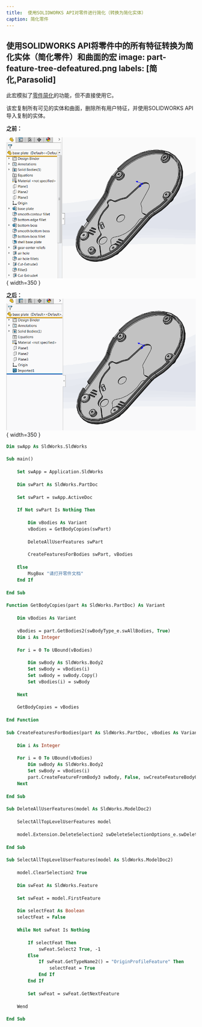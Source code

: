 ```yaml
---
title:  使用SOLIDWORKS API对零件进行简化（转换为简化实体）
caption: 简化零件
---
```

 使用SOLIDWORKS API将零件中的所有特征转换为简化实体（简化零件）和曲面的宏
image: part-feature-tree-defeatured.png
labels: [简化,Parasolid]
---

此宏模拟了[零件简化](https://help.solidworks.com/2018/english/solidworks/sldworks/c_defeature_for_parts.htm)的功能，但不直接使用它。

该宏复制所有可见的实体和曲面，删除所有用户特征，并使用SOLIDWORKS API导入复制的实体。

**之前：**

![具有特征树的零件](part-feature-tree.png){ width=350 }

**之后：**
![具有简化特征树的零件](part-feature-tree-defeatured.png){ width=350 }

~~~ vb
Dim swApp As SldWorks.SldWorks

Sub main()

    Set swApp = Application.SldWorks
    
    Dim swPart As SldWorks.PartDoc
    
    Set swPart = swApp.ActiveDoc
    
    If Not swPart Is Nothing Then
        
        Dim vBodies As Variant
        vBodies = GetBodyCopies(swPart)
        
        DeleteAllUserFeatures swPart
        
        CreateFeaturesForBodies swPart, vBodies
        
    Else
        MsgBox "请打开零件文档"
    End If
    
End Sub

Function GetBodyCopies(part As SldWorks.PartDoc) As Variant
    
    Dim vBodies As Variant
        
    vBodies = part.GetBodies2(swBodyType_e.swAllBodies, True)
    Dim i As Integer
    
    For i = 0 To UBound(vBodies)
        
        Dim swBody As SldWorks.Body2
        Set swBody = vBodies(i)
        Set swBody = swBody.Copy()
        Set vBodies(i) = swBody
        
    Next
    
    GetBodyCopies = vBodies
    
End Function

Sub CreateFeaturesForBodies(part As SldWorks.PartDoc, vBodies As Variant)
    
    Dim i As Integer
    
    For i = 0 To UBound(vBodies)
        Dim swBody As SldWorks.Body2
        Set swBody = vBodies(i)
        part.CreateFeatureFromBody3 swBody, False, swCreateFeatureBodyOpts_e.swCreateFeatureBodySimplify
    Next
    
End Sub

Sub DeleteAllUserFeatures(model As SldWorks.ModelDoc2)
    
    SelectAllTopLevelUserFeatures model
            
    model.Extension.DeleteSelection2 swDeleteSelectionOptions_e.swDelete_Children + swDeleteSelectionOptions_e.swDelete_Absorbed
            
End Sub

Sub SelectAllTopLevelUserFeatures(model As SldWorks.ModelDoc2)
    
    model.ClearSelection2 True
    
    Dim swFeat As SldWorks.Feature
    
    Set swFeat = model.FirstFeature
    
    Dim selectFeat As Boolean
    selectFeat = False
    
    While Not swFeat Is Nothing
        
        If selectFeat Then
            swFeat.Select2 True, -1
        Else
            If swFeat.GetTypeName2() = "OriginProfileFeature" Then
                selectFeat = True
            End If
        End If
        
        Set swFeat = swFeat.GetNextFeature
        
    Wend
    
End Sub
~~~